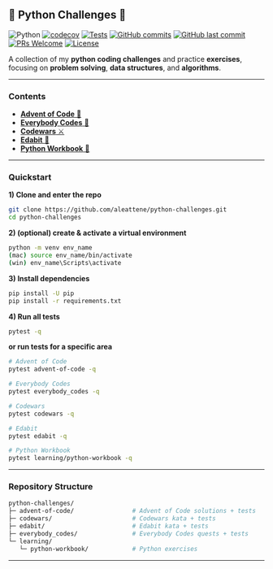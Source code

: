 ## 🧩 Python Challenges 🐍

![Python](https://badgen.net/badge/Built%20with/Python/blue)
[![codecov](https://codecov.io/gh/aleattene/advent-of-code/graph/badge.svg?token=1GAFPNSUMB)](https://codecov.io/gh/aleattene/advent-of-code)
[![Tests](https://github.com/aleattene/advent-of-code/actions/workflows/aoc-tests.yml/badge.svg)](https://github.com/aleattene/advent-of-code/actions/workflows/aoc-tests.yml)
[![GitHub commits](https://badgen.net/github/commits/aleattene/python-challenges)](https://github.com/aleattene/python-challnges/commits/)
[![GitHub last commit](https://img.shields.io/github/last-commit/aleattene/python-challenges)](https://github.com/aleattene/python-challenges/commits/)
[![PRs Welcome](https://img.shields.io/badge/PRs-welcome-brightgreen.svg?style=flat-square)](https://github.com/aleattene/advent-of-code/pulls)
[![License](https://img.shields.io/github/license/aleattene/python-challenges?color=blue)](https://github.com/aleattene/python-challenges/blob/main/LICENSE)

A collection of my **python coding challenges** and practice **exercises**, focusing on **problem solving**, **data structures**, and **algorithms**.

---

### Contents
- [**Advent of Code** 🎄](https://github.com/aleattene/python-challenges/tree/main/advent_of_code)
- [**Everybody Codes** 🧠](https://github.com/aleattene/python-challenges/tree/main/everybody-codes)
- [**Codewars** ⚔️](https://github.com/aleattene/python-challenges/tree/main/codewars)
- [**Edabit** 🎯](https://github.com/aleattene/python-challenges/tree/main/edabit)
- [**Python Workbook** 📓](https://github.com/aleattene/python-challenges/tree/main/learning/python-workbook)

---

### Quickstart
**1) Clone and enter the repo**
```bash
git clone https://github.com/aleattene/python-challenges.git
cd python-challenges
```

**2) (optional) create & activate a virtual environment**
```bash
python -m venv env_name
(mac) source env_name/bin/activate
(win) env_name\Scripts\activate
```

**3) Install dependencies**
```bash
pip install -U pip
pip install -r requirements.txt
```

**4) Run all tests**
```bash
pytest -q
```

**or run tests for a specific area**
```bash
# Advent of Code
pytest advent-of-code -q

# Everybody Codes
pytest everybody_codes -q

# Codewars
pytest codewars -q

# Edabit
pytest edabit -q

# Python Workbook
pytest learning/python-workbook -q
```

---

### Repository Structure
```bash
python-challenges/
├─ advent-of-code/                # Advent of Code solutions + tests
├─ codewars/                      # Codewars kata + tests
├─ edabit/                        # Edabit kata + tests
├─ everybody_codes/               # Everybody Codes quests + tests
└─ learning/
   └─ python-workbook/            # Python exercises
```
---
